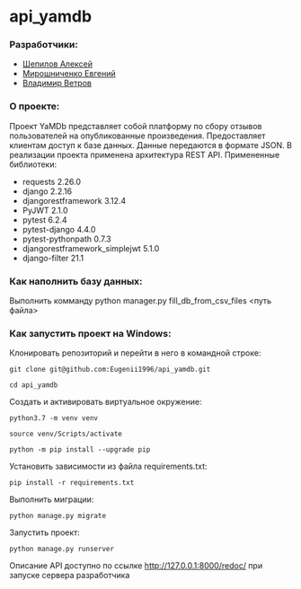 # api_yamdb

### Разработчики:

 - [Шепилов Алексей](https://github.com/FoorsAlex)
 - [Мирошниченко Евгений](https://github.com/Eugenii1996)
 - [Владимир Ветров](https://github.com/VSVetrov)

### О проекте:

Проект YaMDb представляет собой платформу по сбору отзывов пользователей на опубликованные произведения.
Предоставляет клиентам доступ к базе данных.
Данные передаются в формате JSON.
В реализации проекта применена архитектура REST API.
Примененные библиотеки:
 - requests 2.26.0
 - django 2.2.16
 - djangorestframework 3.12.4
 - PyJWT 2.1.0
 - pytest 6.2.4
 - pytest-django 4.4.0
 - pytest-pythonpath 0.7.3
 - djangorestframework_simplejwt 5.1.0
 - django-filter 21.1

### Как наполнить базу данных:

Выполнить комманду python manager.py fill_db_from_csv_files <путь файла>

### Как запустить проект на Windows:

Клонировать репозиторий и перейти в него в командной строке:

```
git clone git@github.com:Eugenii1996/api_yamdb.git
```

```
cd api_yamdb
```

Cоздать и активировать виртуальное окружение:

```
python3.7 -m venv venv
```

```
source venv/Scripts/activate
```

```
python -m pip install --upgrade pip
```

Установить зависимости из файла requirements.txt:

```
pip install -r requirements.txt
```

Выполнить миграции:

```
python manage.py migrate
```

Запустить проект:

```
python manage.py runserver
```

Описание API доступно по ссылке http://127.0.0.1:8000/redoc/ при запуске сервера разработчика
